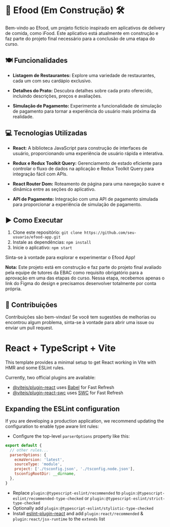 # 🍔 Efood  (Em Construção) 🛠️

Bem-vindo ao Efood, um projeto fictício inspirado em aplicativos de delivery de comida, como iFood. Este aplicativo está atualmente em construção e faz parte do projeto final necessário para a conclusão de uma etapa do curso.

## 🍽️ Funcionalidades

- **Listagem de Restaurantes:** Explore uma variedade de restaurantes, cada um com seu cardápio exclusivo.

- **Detalhes do Prato:** Descubra detalhes sobre cada prato oferecido, incluindo descrições, preços e avaliações.

- **Simulação de Pagamento:** Experimente a funcionalidade de simulação de pagamento para tornar a experiência do usuário mais próxima da realidade.

## 💻 Tecnologias Utilizadas

- **React:** A biblioteca JavaScript para construção de interfaces de usuário, proporcionando uma experiência de usuário rápida e interativa.

- **Redux e Redux Toolkit Query:** Gerenciamento de estado eficiente para controlar o fluxo de dados na aplicação e Redux Toolkit Query para integração fácil com APIs.

- **React Router Dom:** Roteamento de página para uma navegação suave e dinâmica entre as seções do aplicativo.

- **API de Pagamento:** Integração com uma API de pagamento simulada para proporcionar a experiência de simulação de pagamento.

## ▶️ Como Executar

1. Clone este repositório: `git clone https://github.com/seu-usuario/efood-app.git`
2. Instale as dependências: `npm install`
3. Inicie o aplicativo: `npm start`

Sinta-se à vontade para explorar e experimentar o Efood App!

**Nota:** Este projeto está em construção e faz parte do projeto final avaliado pela equipe de tutores da EBAC como requisito obrigatório para a aprovação em uma das etapas do curso. Nessa etapa, recebemos apenas o link do Figma do design e precisamos desenvolver totalmente por conta própria.

## 🤝 Contribuições

Contribuições são bem-vindas! Se você tem sugestões de melhorias ou encontrou algum problema, sinta-se à vontade para abrir uma issue ou enviar um pull request.



# React + TypeScript + Vite

This template provides a minimal setup to get React working in Vite with HMR and some ESLint rules.

Currently, two official plugins are available:

- [@vitejs/plugin-react](https://github.com/vitejs/vite-plugin-react/blob/main/packages/plugin-react/README.md) uses [Babel](https://babeljs.io/) for Fast Refresh
- [@vitejs/plugin-react-swc](https://github.com/vitejs/vite-plugin-react-swc) uses [SWC](https://swc.rs/) for Fast Refresh

## Expanding the ESLint configuration

If you are developing a production application, we recommend updating the configuration to enable type aware lint rules:

- Configure the top-level `parserOptions` property like this:

```js
export default {
  // other rules...
  parserOptions: {
    ecmaVersion: 'latest',
    sourceType: 'module',
    project: ['./tsconfig.json', './tsconfig.node.json'],
    tsconfigRootDir: __dirname,
  },
}
```

- Replace `plugin:@typescript-eslint/recommended` to `plugin:@typescript-eslint/recommended-type-checked` or `plugin:@typescript-eslint/strict-type-checked`
- Optionally add `plugin:@typescript-eslint/stylistic-type-checked`
- Install [eslint-plugin-react](https://github.com/jsx-eslint/eslint-plugin-react) and add `plugin:react/recommended` & `plugin:react/jsx-runtime` to the `extends` list
